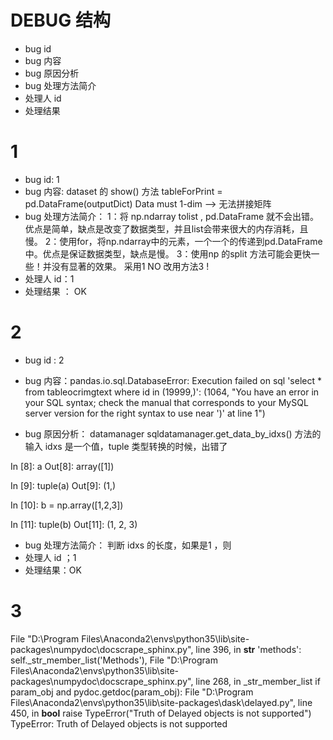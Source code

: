 
# DEBUG 结构

* bug id
* bug 内容
* bug 原因分析
* bug 处理方法简介
* 处理人 id
* 处理结果




# 1
* bug id: 1 
* bug 内容: dataset 的 show() 方法 tableForPrint = pd.DataFrame(outputDict) Data must 1-dim --> 无法拼接矩阵
* bug 处理方法简介：
1：将 np.ndarray tolist , pd.DataFrame 就不会出错。优点是简单，缺点是改变了数据类型，并且list会带来很大的内存消耗，且慢。
2：使用for，将np.ndarray中的元素，一个一个的传递到pd.DataFrame中。优点是保证数据类型，缺点是慢。
3：使用np 的split 方法可能会更快一些！并没有显著的效果。
采用1 NO 改用方法3 !
* 处理人 id：1
* 处理结果 ： OK




# 2
* bug id : 2
* bug 内容：pandas.io.sql.DatabaseError: Execution failed on sql 'select * from tableocrimgtext where id in (19999,)': (1064, "You have an error in your SQL syntax; check the manual that corresponds to your MySQL server version for the right syntax to use near ')' at line 1")

* bug 原因分析：
datamanager sqldatamanager.get_data_by_idxs() 方法的输入 idxs 是一个值，tuple 类型转换的时候，出错了

In [8]: a
Out[8]: array([1])

In [9]: tuple(a)
Out[9]: (1,)

In [10]: b = np.array([1,2,3])

In [11]: tuple(b)
Out[11]: (1, 2, 3)

* bug 处理方法简介：
判断 idxs 的长度，如果是1 ，则
* 处理人 id ；1
* 处理结果：OK




# 3

  File "D:\Program Files\Anaconda2\envs\python35\lib\site-packages\numpydoc\docscrape_sphinx.py", line 396, in __str__
    'methods': self._str_member_list('Methods'),
  File "D:\Program Files\Anaconda2\envs\python35\lib\site-packages\numpydoc\docscrape_sphinx.py", line 268, in _str_member_list
    if param_obj and pydoc.getdoc(param_obj):
  File "D:\Program Files\Anaconda2\envs\python35\lib\site-packages\dask\delayed.py", line 450, in __bool__
    raise TypeError("Truth of Delayed objects is not supported")
TypeError: Truth of Delayed objects is not supported





